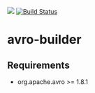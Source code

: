 [![](https://jitpack.io/v/smueller18/avro-builder.svg)](https://jitpack.io/#smueller18/avro-builder)
[![Build Status](https://travis-ci.org/smueller18/avro-builder.svg?branch=master)](https://travis-ci.org/smueller18/avro-builder)
# avro-builder

## Requirements
- org.apache.avro >= 1.8.1
